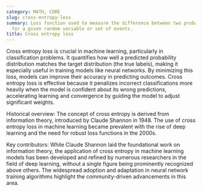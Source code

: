 ```yaml
---
category: MATH, CORE
slug: cross-entropy-loss
summary: Loss function used to measure the difference between two probability distributions
  for a given random variable or set of events.
title: Cross entropy loss
---
```


Cross entropy loss is crucial in machine learning, particularly in classification problems. It quantifies how well a predicted probability distribution matches the target distribution (the true labels), making it especially useful in training models like neural networks. By minimizing this loss, models can improve their accuracy in predicting outcomes. Cross entropy loss is effective because it penalizes incorrect classifications more heavily when the model is confident about its wrong predictions, accelerating learning and convergence by guiding the model to adjust significant weights.

Historical overview: The concept of cross entropy is derived from information theory, introduced by Claude Shannon in 1948. The use of cross entropy loss in machine learning became prevalent with the rise of deep learning and the need for robust loss functions in the 2000s.

Key contributors: While Claude Shannon laid the foundational work on information theory, the application of cross entropy in machine learning models has been developed and refined by numerous researchers in the field of deep learning, without a single figure being prominently recognized above others. The widespread adoption and adaptation in neural network training algorithms highlight the community-driven advancements in this area.